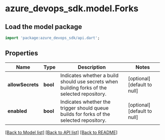 # azure_devops_sdk.model.Forks

## Load the model package
```dart
import 'package:azure_devops_sdk/api.dart';
```

## Properties
Name | Type | Description | Notes
------------ | ------------- | ------------- | -------------
**allowSecrets** | **bool** | Indicates whether a build should use secrets when building forks of the selected repository. | [optional] [default to null]
**enabled** | **bool** | Indicates whether the trigger should queue builds for forks of the selected repository. | [optional] [default to null]

[[Back to Model list]](../README.md#documentation-for-models) [[Back to API list]](../README.md#documentation-for-api-endpoints) [[Back to README]](../README.md)


